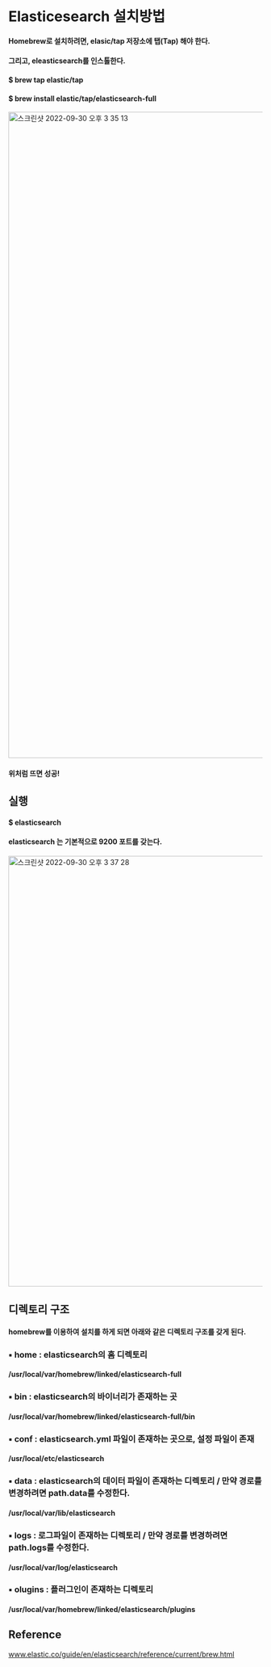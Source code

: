 # Elasticesearch 설치방법


#### Homebrew로 설치하려면, elasic/tap 저장소에 탭(Tap) 해야 한다. <br/>
#### 그리고, eleasticsearch를 인스톨한다.

#### $ brew tap elastic/tap
#### $ brew install elastic/tap/elasticsearch-full

<img width="1280" alt="스크린샷 2022-09-30 오후 3 35 13" src="https://user-images.githubusercontent.com/67133692/193205988-9902598c-a48a-40a7-bbb5-e2f17826dcd9.png">

#### 위처럼 뜨면 성공!




## 실행
#### $ elasticsearch
#### elasticsearch 는 기본적으로 9200 포트를 갖는다.
<img width="853" alt="스크린샷 2022-09-30 오후 3 37 28" src="https://user-images.githubusercontent.com/67133692/193206255-0287ee07-467e-477b-8c8f-4b6a9e282a62.png">


## 디렉토리 구조
#### homebrew를 이용하여 설치를 하게 되면 아래와 같은 디렉토리 구조를 갖게 된다.

### ▪︎ home : elasticsearch의 홈 디렉토리
#### /usr/local/var/homebrew/linked/elasticsearch-full

### ▪︎ bin : elasticsearch의 바이너리가 존재하는 곳
#### /usr/local/var/homebrew/linked/elasticsearch-full/bin

### ▪︎ conf : elasticsearch.yml 파일이 존재하는 곳으로, 설정 파일이 존재
#### /usr/local/etc/elasticsearch

### ▪︎ data : elasticsearch의 데이터 파일이 존재하는 디렉토리 / 만약 경로를 변경하려면 path.data를 수정한다.
#### /usr/local/var/lib/elasticsearch

### ▪︎ logs : 로그파일이 존재하는 디렉토리 /  만약 경로를 변경하려면 path.logs를 수정한다.
#### /usr/local/var/log/elasticsearch

### ▪︎ olugins : 플러그인이 존재하는 디렉토리
#### /usr/local/var/homebrew/linked/elasticsearch/plugins

##  Reference 
www.elastic.co/guide/en/elasticsearch/reference/current/brew.html
